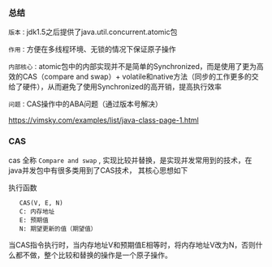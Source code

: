 ### 总结
`版本：`jdk1.5之后提供了java.util.concurrent.atomic包

`作用：`方便在多线程环境、无锁的情况下保证原子操作

`内部核心：`atomic包中的内部实现并不是简单的Synchronized，而是使用了更为高效的CAS（compare and swap）+ volatile和native方法（同步的工作更多的交给了硬件），从而避免了使用Synchronized的高开销，提高执行效率

`问题：`CAS操作中的ABA问题（通过版本号解决）

https://vimsky.com/examples/list/java-class-page-1.html

### CAS
cas 全称 `Compare and swap` , 实现比较并替换，是实现并发常用到的技术，在java并发包中有很多类用到了CAS技术，
其核心思想如下

执行函数
 ```$xslt
    CAS(V, E, N)
    C: 内存地址
    E: 预期值
    N: 期望更新的值（期望值）
```
当CAS指令执行时，当内存地址V和预期值E相等时，将内存地址V改为N，否则什么都不做，整个比较和替换的操作是一个原子操作。
 